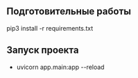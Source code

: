 ## Подготовительные работы
pip3 install -r requirements.txt
## Запуск проекта
- uvicorn app.main:app --reload